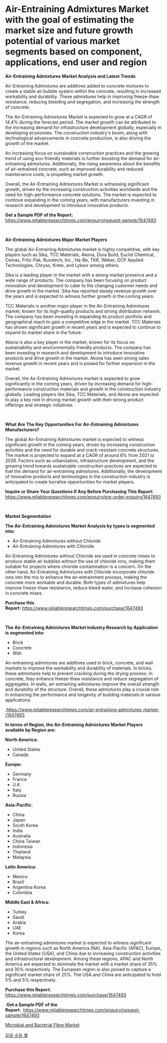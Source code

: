 <p><h1>Air-Entraining Admixtures Market with the goal of estimating the market size and future growth potential of various market segments based on component, applications, end user and region</h1></p><p><strong>Air-Entraining Admixtures Market Analysis and Latest Trends</strong></p>
<p><p>Air-Entraining Admixtures are additives added to concrete mixtures to create a stable air bubble system within the concrete, resulting in increased workability and durability. These admixtures help in improving freeze-thaw resistance, reducing bleeding and segregation, and increasing the strength of concrete.</p><p>The Air-Entraining Admixtures Market is expected to grow at a CAGR of 14.4% during the forecast period. The market growth can be attributed to the increasing demand for infrastructure development globally, especially in developing economies. The construction industry's boom, along with technological advancements in concrete production, is also driving the growth of the market.</p><p>An increasing focus on sustainable construction practices and the growing trend of using eco-friendly materials is further boosting the demand for air-entraining admixtures. Additionally, the rising awareness about the benefits of air-entrained concrete, such as improved durability and reduced maintenance costs, is propelling market growth.</p><p>Overall, the Air-Entraining Admixtures Market is witnessing significant growth, driven by the increasing construction activities worldwide and the need for high-performance concrete solutions. The market is expected to continue expanding in the coming years, with manufacturers investing in research and development to introduce innovative products.</p></p>
<p><strong>Get a Sample PDF of the Report:&nbsp;</strong> <a href="https://www.reliableresearchtimes.com/enquiry/request-sample/1647493">https://www.reliableresearchtimes.com/enquiry/request-sample/1647493</a></p>
<p>&nbsp;</p>
<p><strong>Air-Entraining Admixtures Major Market Players</strong></p>
<p><p>The global Air-Entraining Admixtures market is highly competitive, with key players such as Sika, TCC Materials, Akona, Dura Build, Euclid Chemical, Cemax, Fritz-Pak, Russtech, Inc., Ha-Be, TKK, Weber, GCP Applied Technologies, Chryso, Krete, and Lyksor among others. </p><p>Sika is a leading player in the market with a strong market presence and a wide range of products. The company has been focusing on product innovation and development to cater to the changing customer needs and drive growth in the market. Sika has reported steady revenue growth over the years and is expected to witness further growth in the coming years.</p><p>TCC Materials is another major player in the Air-Entraining Admixtures market, known for its high-quality products and strong distribution network. The company has been investing in expanding its product portfolio and geographical reach to gain a competitive edge in the market. TCC Materials has shown significant growth in recent years and is expected to continue to expand its market share in the future.</p><p>Akona is also a key player in the market, known for its focus on sustainability and environmentally friendly products. The company has been investing in research and development to introduce innovative products and drive growth in the market. Akona has seen strong sales revenue growth in recent years and is poised for further expansion in the market.</p><p>Overall, the Air-Entraining Admixtures market is expected to grow significantly in the coming years, driven by increasing demand for high-performance construction materials and growth in the construction industry globally. Leading players like Sika, TCC Materials, and Akona are expected to play a key role in driving market growth with their strong product offerings and strategic initiatives.</p></p>
<p>&nbsp;</p>
<p><strong>What Are The Key Opportunities For Air-Entraining Admixtures Manufacturers?</strong></p>
<p><p>The global Air-Entraining Admixtures market is expected to witness significant growth in the coming years, driven by increasing construction activities and the need for durable and crack-resistant concrete structures. The market is projected to expand at a CAGR of around 6% from 2021 to 2026. Factors such as urbanization, infrastructure development, and the growing trend towards sustainable construction practices are expected to fuel the demand for air-entraining admixtures. Additionally, the development of innovative products and technologies in the construction industry is anticipated to create lucrative opportunities for market players.</p></p>
<p><strong>Inquire or Share Your Questions If Any Before Purchasing This Report:</strong> <a href="https://www.reliableresearchtimes.com/enquiry/pre-order-enquiry/1647493">https://www.reliableresearchtimes.com/enquiry/pre-order-enquiry/1647493</a></p>
<p>&nbsp;</p>
<p><strong>Market Segmentation</strong></p>
<p><strong>The Air-Entraining Admixtures Market Analysis by types is segmented into:</strong></p>
<p><ul><li>Air-Entraining Admixtures without Chloride</li><li>Air-Entraining Admixtures with Chloride</li></ul></p>
<p><p>Air-Entraining Admixtures without Chloride are used in concrete mixes to produce stable air bubbles without the use of chloride ions, making them suitable for projects where chloride contamination is a concern. On the other hand, Air-Entraining Admixtures with Chloride incorporate chloride ions into the mix to enhance the air-entrainment process, making the concrete more workable and durable. Both types of admixtures help improve freeze-thaw resistance, reduce bleed water, and increase cohesion in concrete mixes.</p></p>
<p><strong>Purchase this Report:&nbsp;</strong><a href="https://www.reliableresearchtimes.com/purchase/1647493">https://www.reliableresearchtimes.com/purchase/1647493</a></p>
<p>&nbsp;</p>
<p><strong>The Air-Entraining Admixtures Market Industry Research by Application is segmented into:</strong></p>
<p><ul><li>Brick</li><li>Concrete</li><li>Wall</li></ul></p>
<p><p>Air-entraining admixtures are additives used in brick, concrete, and wall markets to improve the workability and durability of materials. In bricks, these admixtures help to prevent cracking during the drying process. In concrete, they enhance freeze-thaw resistance and reduce segregation of aggregates. In walls, air-entraining admixtures improve the overall strength and durability of the structure. Overall, these admixtures play a crucial role in enhancing the performance and longevity of building materials in various applications.</p></p>
<p><a href="https://www.reliableresearchtimes.com/air-entraining-admixtures-market-r1647493">&nbsp;https://www.reliableresearchtimes.com/air-entraining-admixtures-market-r1647493</a></p>
<p><strong>In terms of Region, the Air-Entraining Admixtures Market Players available by Region are:</strong></p>
<p>
    <p> <strong> North America: </strong>
        <ul>
            <li>United States</li>
            <li>Canada</li>
        </ul>
        </p> 
    <p> <strong> Europe: </strong>
        <ul>
            <li>Germany</li>
            <li>France</li>
            <li>U.K.</li>
            <li>Italy</li>
            <li>Russia</li>
        </ul>
        </p> 
    <p> <strong> Asia-Pacific: </strong>
        <ul>
            <li>China</li>
            <li>Japan</li>
            <li>South Korea</li>
            <li>India</li>
            <li>Australia</li>
            <li>China Taiwan</li>
            <li>Indonesia</li>
            <li>Thailand</li>
            <li>Malaysia</li>
        </ul>
        </p> 
    <p> <strong> Latin America: </strong>
        <ul>
            <li>Mexico</li>
            <li>Brazil</li>
            <li>Argentina Korea</li>
            <li>Colombia</li>
        </ul>
        </p> 
    <p> <strong> Middle East & Africa: </strong>
        <ul>
            <li>Turkey</li>
            <li>Saudi</li>
            <li>Arabia</li>
            <li>UAE</li>
            <li>Korea</li>
        </ul>
    </p>
    </p>
<p><p>The air-entraining admixtures market is expected to witness significant growth in regions such as North America (NA), Asia-Pacific (APAC), Europe, the United States (USA), and China due to increasing construction activities and infrastructural development. Among these regions, APAC and North America are expected to dominate the market with a market share of 35% and 30% respectively. The European region is also poised to capture a significant market share of 25%. The USA and China are anticipated to hold 5% and 5% respectively.</p></p>
<p><strong>Purchase this Report: </strong><a href="https://www.reliableresearchtimes.com/purchase/1647493">https://www.reliableresearchtimes.com/purchase/1647493</a></p>
<p>&nbsp;<strong>Get a Sample PDF of the Report:&nbsp;&nbsp;</strong><a href="https://www.reliableresearchtimes.com/enquiry/request-sample/1647493">https://www.reliableresearchtimes.com/enquiry/request-sample/1647493</a></p>
<p><strong></strong></p>
<p><p><a href="https://github.com/Brown8Reggie/Market-Research-Report-List-1/blob/main/microbial-and-bacterial-fibre-market.md">Microbial and Bacterial Fibre Market</a></p><p><a href="https://github.com/bvubpqd5241630/Market-Research-Report-List-3/blob/main/78131652131.md">모유 수유 쉘</a></p></p>